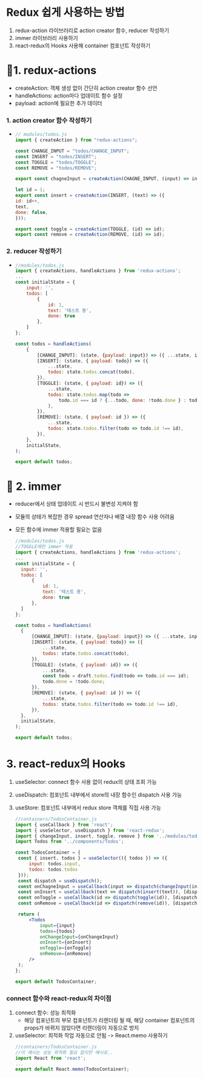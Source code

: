 # Redux 쉽게 사용하는 방법

1. redux-action 라이브러리로 action creator 함수, reducer 작성하기
2. immer 라이브러리 사용하기
3. react-redux의 Hooks 사용해 container 컴포넌트 작성하기

# 🐣1. redux-actions

- createAction: 객체 생성 없이 간단히 action creator 함수 선언
- handleActions: action마다 업데이트 함수 설정
- payload: action에 필요한 추가 데이터

### 1. action creator 함수 작성하기
-  
    ```jsx
    // modules/todos.js
    import { createAction } from "redux-actions";
    
    const CHANGE_INPUT = "todos/CHANGE_INPUT";
    const INSERT = "todos/INSERT";
    const TOGGLE = "todos/TOGGLE";
    const REMOVE = "todos/REMOVE";
    
    export const chagneInput = createAction(CHAGNE_INPUT, (input) => input);
    
    let id = 1;
    export const insert = createAction(INSERT, (text) => ({
    id: id++,
    text,
    done: false,
    }));
    
    export const toggle = createAction(TOGGLE, (id) => id);
    export const remove = createAction(REMOVE, (id) => id);
    ```

### 2. reducer 작성하기
- 
    ```jsx
    //modules/todos.js
    import { createActions, handleActions } from 'redux-actions';
    ...
    const initialState = {
    	input: '',
    	todos: [
    		{
    			id: 1,
    			text: '테스트 용',
    			done: true
    		},
    	]
    };

    const todos = handleActions(
    	{
    		[CHANGE_INPUT]: (state, {payload: input}) => ({ ...state, input }),
    		[INSERT]: (state, { payload: todo}) => ({
    			...state,
    			todos: state.todos.concat(todo),
    		}),
    		[TOGGLE]: (state, { payload: id}) => ({
    			...state,
    			todos: state.todos.map(todo =>
    				todo.id === id ? {...todo, done: !todo.done } : todo,
    			),
    		}),
    		[REMOVE]: (state, { payload: id }) => ({
    			...state,
    			todos: state.todos.filter(todo => todo.id !== id),
    		}),
    	},
    	initialState,
    );

    export default todos;
    ```

# 🐥 2. immer

- reducer에서 상태 업데이트 시 반드시 불변성 지켜야 함
- 모듈의 상태가 복잡한 경우 spread 연산자나 배열 내장 함수 사용 어려움
- 모든 함수에 immer 적용할 필요는 없음

  ```jsx
  //modules/todos.js
  //TOGGLE에만 immer 적용
  import { createActions, handleActions } from 'redux-actions';
  ...
  const initialState = {
  	input: '',
  	todos: [
  		{
  			id: 1,
  			text: '테스트 용',
  			done: true
  		},
  	]
  };

  const todos = handleActions(
  	{
  		[CHANGE_INPUT]: (state, {payload: input}) => ({ ...state, input }),
  		[INSERT]: (state, { payload: todo}) => ({
  			...state,
  			todos: state.todos.concat(todo),
  		}),
  		[TOGGLE]: (state, { payload: id}) => ({
  			...state,
  			const todo = draft.todos.find(todo => todo.id === id);
  			todo.done = !todo.done;
  		}),
  		[REMOVE]: (state, { payload: id }) => ({
  			...state,
  			todos: state.todos.filter(todo => todo.id !== id),
  		}),
  	},
  	initialState,
  );

  export default todos;
  ```

# 3. react-redux의 Hooks

1. useSelector: connect 함수 사용 없이 redux의 상태 조회 가능
2. useDispatch: 컴포넌트 내부에서 store의 내장 함수인 dispatch 사용 가능
3. useStore: 컴포넌트 내부에서 redux store 객체를 직접 사용 가능

   ```jsx
   //containers/TodosContainer.js
   import { useCallback } from 'react';
   import { useSelector, useDispatch } from 'react-redux';
   import { changeInput, insert, toggle, remove } from '../modules/todos';
   import Todos from '../components/Todos';

   const TodosContainer = {
   	const { insert, todos } = useSelector(({ todos }) => ({
   		input: todos.input,
   		todos: todos.todos
   	}));
   	const dispatch = useDispatch();
   	const onChagneInput = useCallback(input => dispatch(changeInput(input)), [dispatch]);
   	const onInsert = useCallback(text => dispatch(insert(text)), [dispatch]);
   	const onToggle = useCallback(id => dispatch(toggle(id)), [dispatch]);
   	const onRemove = useCallback(id => dispatch(remove(id)), [dispatch]);

   	return (
   		<Todos
   			input={input}
   			todos={todos}
   			onChangeInput={onChangeInput}
   			onInsert={onInsert}
   			onToggle={onToggle}
   			onRemove={onRemove}
   		/>
   	);
   };

   export default TodosContainer;
   ```

### connect 함수와 react-redux의 차이점

1. connect 함수: 성능 최적화
   - 해당 컴포넌트의 부모 컴포넌트가 리렌더링 될 때, 해당 container 컴포넌트의 props가 바뀌지 않았다면 리렌더링이 자동으로 방지
2. useSelector: 최적화 작업 자동으로 안됨 -> React.memo 사용하기
   ```jsx
   //containers/TodosContainer.js
   //이 예시는 성능 최적화 필요 없지만 예시로..
   import React from 'react';
   ...
   export default React.memo(TodosContainer);
   ```
